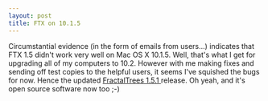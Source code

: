 ```yaml
---
layout: post
title: FTX on 10.1.5
---
```



Circumstantial evidence (in the form of emails from users...) indicates that FTX 1.5 didn't work very well on Mac OS X 10.1.5. Well, that's what I get for upgrading all of my computers to 10.2. However with me making fixes and sending off test copies to the helpful users, it seems I've squished the bugs for now. Hence the updated <a href="/fractaltrees/">FractalTrees 1.5.1 </a>release. Oh yeah, and it's open source software now too ;-)
